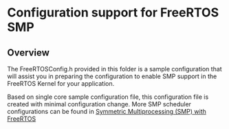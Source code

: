 # Configuration support for FreeRTOS SMP

## Overview
The FreeRTOSConfig.h provided in this folder is a sample configuration that will
assist you in preparing the configuration to enable SMP support in the FreeRTOS
Kernel for your application.

Based on single core sample configuration file, this configuration file is created
with minimal configuration change. More SMP scheduler configurations can be found
in [Symmetric Multiprocessing (SMP) with FreeRTOS](https://freertos.org/symmetric-multiprocessing-introduction.html)
